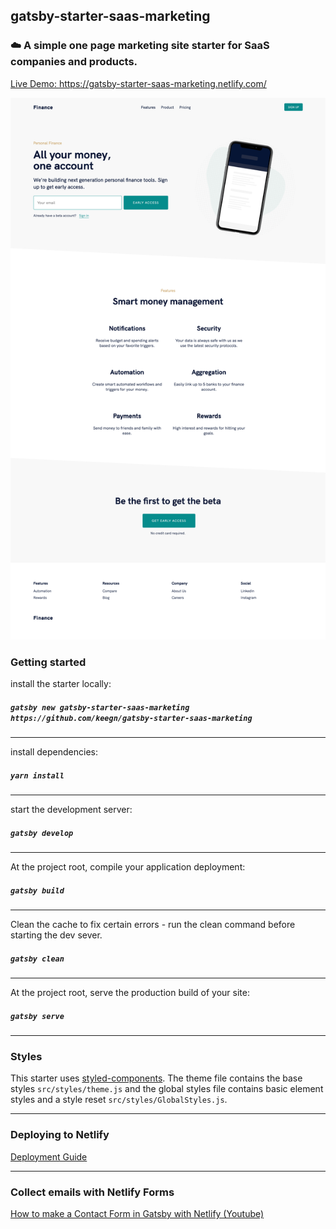 ## gatsby-starter-saas-marketing

### ☁️ A simple one page marketing site starter for SaaS companies and products.

[Live Demo: https://gatsby-starter-saas-marketing.netlify.com/ ](https://gatsby-starter-saas-marketing.netlify.com/)

![Gatsby Starter Saas Marketing Full Screen Image](src/images/gatsby-starter-saas-marketing-full-page.png?raw=true)

### Getting started

install the starter locally:

##### `gatsby new gatsby-starter-saas-marketing https://github.com/keegn/gatsby-starter-saas-marketing`

---

install dependencies:

##### `yarn install`

---

start the development server:

##### `gatsby develop`

---

At the project root, compile your application deployment:

##### `gatsby build`

---

Clean the cache to fix certain errors - run the clean command before starting the dev sever.

##### `gatsby clean`

---

At the project root, serve the production build of your site:

##### `gatsby serve`

---

### Styles

This starter uses [styled-components](https://www.styled-components.com/). The theme file contains the base styles `src/styles/theme.js` and the global styles file contains basic element styles and a style reset `src/styles/GlobalStyles.js`.

---

### Deploying to Netlify

[Deployment Guide](http://gatsbyjs.org/docs/deploying-to-netlify)

---

### Collect emails with Netlify Forms

[How to make a Contact Form in Gatsby with Netlify (Youtube)](https://www.youtube.com/watch?v=hF7xJhzrr9s&feature=emb_title)
